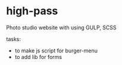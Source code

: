 # high-pass
Photo studio website with using GULP, SCSS

tasks:
- to make js script for burger-menu
- to add lib for forms
